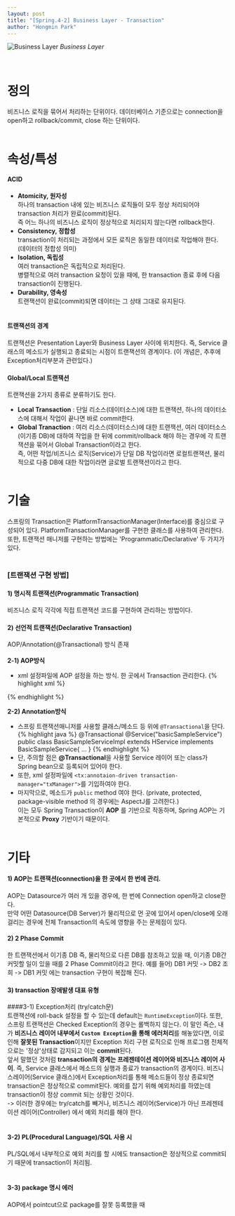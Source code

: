 ```yaml
---
layout: post
title: "[Spring.4-2] Business Layer - Transaction"
author: "Hongmin Park"
---
```


![Business Layer](https://mail.google.com/mail/u/0?ui=2&ik=e26376f5e4&view=fimg&th=16b690ff6a49d2e9&attid=0.12&disp=emb&attbid=ANGjdJ9BuqnXHFctMzgwFEuBvjZP16IXM-IP-8JM96NirSOfoNPPvSJ7_B3biXB3FWN_gmagntVZiV9HWzwsy-7sI27j06CTYu2xN2aBytUbz-8DsitZ-ghXAGD2uF8&sz=s0-l75-ft&ats=1560951710471&rm=16b690ff6a49d2e9&zw&atsh=1 "Business Layer")
_Business Layer_

<br>

# 정의
비즈니스 로직을 묶어서 처리하는 단위이다. 데이터베이스 기준으로는 connection을 open하고 rollback/commit, close 하는 단위이다.<br><br>

# 속성/특성
#### ACID
- **Atomicity, 원자성**<br>
하나의 transaction 내에 있는 비즈니스 로직들이 모두 정상 처리되어야 transaction 처리가 완료(commit)된다.<br>
즉 어느 하나의 비즈니스 로직이 정상적으로 처리되지 않는다면 rollback한다.<br>
- **Consistency, 정합성**<br>
transaction이 처리되는 과정에서 모든 로직은 동일한 데이터로 작업해야 한다.<br> 
(데이터의 정합성 의미)<br>
- **Isolation, 독립성**<br>
여러 transaction은 독립적으로 처리된다. <br>
병렬적으로 여러 transaction 요청이 있을 때에, 한 transaction 종료 후에 다음 transaction이 진행된다.
- **Durability, 영속성**<br>
트랜잭션이 완료(commit)되면 데이터는 그 상태 그대로 유지된다.<br><br>

#### 트랜잭션의 경계
트랜잭션은 Presentation Layer와 Business Layer 사이에 위치한다. 즉, Service 클래스의 메소드가 실행되고 종료되는 시점이 트랜잭션의 경계이다. (이 개념은, 추후에 Exception처리부분과 관련있다.)

#### Global/Local 트랜잭션
트랜잭션을 2가지 종류로 분류하기도 한다.<br>
- **Local Transaction** : 단일 리소스(데이터소스)에 대한 트랜잭션, 하나의 데이터소스에 대해서 작업이 끝나면 바로 commit한다.
- **Global Tranaction** : 여러 리소스(데이터소스)에 대한 트랜잭션, 여러 데이터소스(이기종 DB)에 대하여 작업을 한 뒤에 commit/rollback 해야 하는 경우에 각 트랜잭션을 묶어서 Global Transaction이라고 한다.<br>
즉, 어떤 작업/비즈니스 로직(Service)가 단일 DB 작업이라면 로컬트랜잭션, 물리적으로 다중 DB에 대한 작업이라면 글로벌 트랜잭션이라고 한다.<br><br>


# 기술
스프링의 Transaction은 PlatformTransactionManager(Interface)를 중심으로 구성되어 있다. PlatformTransactionManager를 구현한 클래스를 사용하여 관리한다.<br>
또한, 트랜잭션 매니저를 구현하는 방법에는 'Programmatic/Declarative' 두 가지가 있다.<br><br>

### [트랜잭션 구현 방법]
#### 1) 명시적 트랜잭션(Programmatic Transaction)
비즈니스 로직 각각에 직접 트랜잭션 코드를 구현하여 관리하는 방법이다.<br>
#### 2) 선언적 트랜잭션(Declarative Transaction)
AOP/Annotation(@Transactional) 방식 존재<br><br>
**2-1) AOP방식**<br>
- xml 설정파일에 AOP 설정을 하는 방식. 한 곳에서 Transaction 관리한다.
{% highlight xml %}
<bean id="txManager" class="org.springframework.jdbc.datasource.DataSourceTransactionManager">
       <property name="dataSource" ref="dataSource"/>
</bean>
<tx:advice id="txAdvice" transaction-manager="txManager">
   <tx:attributes>
       <tx:method name="select*" read-only="true"/>
       <tx:method name="insert*" rollback-for="Exception"/>
       <tx:method name="update*" rollback-for="Exception"/>
       <tx:method name="delete*" rollback-for="Exception"/>
       <tx:method name="multi*" rollback-for="Exception"/>
   </tx:attributes>
</tx:advice>
{% endhighlight %}

**2-2) Annotation방식**<br>
- 스프링 트랜잭션매니저를 사용할 클래스/메소드 등 위에 `@Transactional`을 단다.
{% highlight java %}
@Transactional
@Service("basicSampleService")
public class BasicSampleServiceImpl extends HService implements BasicSampleService{
  ...
}
{% endhighlight %}
- 단, 주의할 점은 **@Transactional**을 사용할 Service 레이어 또는 class가 Spring bean으로 등록되어 있어야 한다.<br>
- 또한, xml 설정파일에 `<tx:annotaion-driven transaction-manager="txManager">`를 기입하여야 한다. <br>
- 마지막으로, 메소드가 `public` method 여야 한다. (private, protected, package-visible method 의 경우에는 AspectJ를 고려한다.) 
<br>이는 모두 Spring Transaction이 **AOP** 를 기반으로 작동하며, Spring AOP는 기본적으로 **Proxy** 기반이기 때문이다.
<br><br>

# 기타
#### 1) AOP는 트랜잭션(connection)을 한 곳에서 한 번에 관리.<br>
AOP는 Datasource가 여러 개 있을 경우에, 한 번에 Connection open하고 close한다. <br>
만약 어떤 Datasource(DB Server)가 물리적으로 먼 곳에 있어서 open/close에 오래 걸리는 경우에 전체 Transaction의 속도에 영향을 주는 문제점이 있다.

#### 2) 2 Phase Commit
한 트랜잭션에서 이기종 DB 즉, 물리적으로 다른 DB를 참조하고 있을 때, 이기종 DB간 커밋할 일이 있을 때를 2 Phase Commit이라고 한다. 예를 들어) DB1 커밋 -> DB2 조희 -> DB1 커밋 에는 transaction 구현이 복잡해 진다.

#### 3) transaction 장애발생 대표 유형<br>
####3-1) Exception처리 (try/catch문)<br>
트랜잭션에 roll-back 설정을 할 수 있는데 default는 `RuntimeException`이다. 또한, 스프링 트랜잭션은 Checked Exception의 경우는 롤백하지 않는다. 이 말인 즉슨, 내가 **비즈니스 레이어 내부에서 `Custom Exception`을 통해 에러처리**를 해놓았다면, 이로 인해 **잘못된 Transaction**이지만 Exception 처리 구현 로직으로 인해 프로그램 전체적으로는 '정상'상태로 감지되고 이는 **commit**된다. <br>
앞서 말했던 것처럼 **transaction의 경계는 프레젠테이션 레이어와 비즈니스 레이어 사이**. 즉, Service 클래스에서 메소드의 실행과 종료가 transaction의 경계이다. 비즈니스레이어(Service 클래스)에서 Exception처리를 통해 메소드들이 정상 종료되면 transaction은 정상적으로 commit된다.
예외를 잡기 위해 예외처리를 하였는데 transaction이 정상 commit 되는 상황인 것이다. <br>
-> 이러한 경우에는 try/catch를 빼거나, 비즈니스 레이어(Service)가 아닌 프레젠테이션 레이어(Controller) 에서 예외 처리를 해야 한다.<br><br>

#### 3-2) PL(Procedural Language)/SQL 사용 시<br>
PL/SQL에서 내부적으로 예외 처리를 할 시에도 transaction은 정상적으로 commit되기 때문에 transaction이 처리됨.<br><br>

#### 3-3) package 명시 에러<br>
AOP에서 pointcut으로 package를 잘못 등록했을 때

 

 
